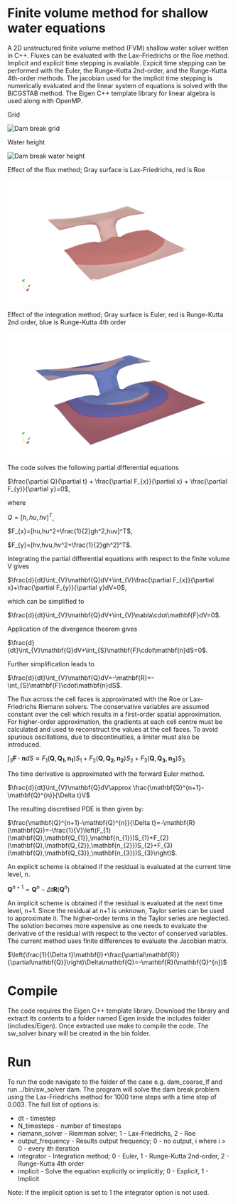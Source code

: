 # Finite volume method for shallow water equations

A 2D unstructured finite volume method (FVM) shallow water solver written in C++. Fluxes can be evaluated with the Lax–Friedrichs or the Roe method. Implicit and explicit time stepping is available. Expicit time stepping can be performed with the Euler, the Runge-Kutta 2nd-order, and the Runge-Kutta 4th-order methods. The jacobian used for the implicit time stepping is numerically evaluated and the linear system of equations is solved with the BiCGSTAB method. The Eigen C++ template library for linear algebra is used along with OpenMP. 

Grid

![Dam break grid](https://github.com/KBoychev/fvm_shallow_water/blob/master/dam_break_grid.png "Grid")

Water height

![Dam break water height](https://github.com/KBoychev/fvm_shallow_water/blob/master/dam_break.png "Water height")

Effect of the flux method; Gray surface is Lax-Friedrichs, red is Roe

![Dam break flux method](https://github.com/KBoychev/fvm_shallow_water/blob/master/dam_break_flux_methods.png "Flux method")

Effect of the integration method; Gray surface is Euler, red is Runge-Kutta 2nd order, blue is Runge-Kutta 4th order

![Dam break integration method](https://github.com/KBoychev/fvm_shallow_water/blob/master/dam_break_integration_methods.png "Integration method")

The code solves the following partial differential equations

$\frac{\partial Q}{\partial t} + \frac{\partial F_{x}}{\partial x} + \frac{\partial F_{y}}{\partial y}=0$,

where

$Q=[h,hu,hv]^T$,

$F_{x}=[hu,hu^2+\frac{1}{2}gh^2,huv]^T$,

$F_{y}=[hv,hvu,hv^2+\frac{1}{2}gh^2]^T$.

Integrating the partial differential equations with respect to the finite volume V gives

$\frac{d}{dt}\int_{V}\mathbf{Q}dV+\int_{V}\frac{\partial F_{x}}{\partial x}+\frac{\partial F_{y}}{\partial y}dV=0$,

which can be simplified to

$\frac{d}{dt}\int_{V}\mathbf{Q}dV+\int_{V}\nabla\cdot\mathbf{F}dV=0$.

Application of the divergence theorem gives

$\frac{d}{dt}\int_{V}\mathbf{Q}dV+\int_{S}\mathbf{F}\cdot\mathbf{n}dS=0$.

Further simplification leads to 

$\frac{d}{dt}\int_{V}\mathbf{Q}dV=-\mathbf{R}=-\int_{S}\mathbf{F}\cdot\mathbf{n}dS$.

The flux across the cell faces is approximated with the Roe or Lax-Friedrichs Riemann solvers. The conservative variables are assumed constant over the cell which results in a first-order spatial approximation. For higher-order approximation, the gradients at each cell centre must be calculated and used to reconstruct the values at the cell faces. To avoid spurious oscillations, due to discontinuities, a limiter must also be introduced.

$\int_{S}\mathbf{F}\cdot\mathbf{n}dS\approx F_{1}(\mathbf{Q},\mathbf{Q_{1}},\mathbf{n_{1}})S_{1}+F_{2}(\mathbf{Q},\mathbf{Q_{2}},\mathbf{n_{2}})S_{2}+F_{3}(\mathbf{Q},\mathbf{Q_{3}},\mathbf{n_{3}})S_{3}$

The time derivative is approximated with the forward Euler method. 

$\frac{d}{dt}\int_{V}\mathbf{Q}dV\approx \frac{\mathbf{Q}^{n+1}-\mathbf{Q}^{n}}{\Delta t}V$

The resulting discretised PDE is then given by:

$\frac{\mathbf{Q}^{n+1}-\mathbf{Q}^{n}}{\Delta t}=-\mathbf{R}(\mathbf{Q})=-\frac{1}{V}\left(F_{1}(\mathbf{Q},\mathbf{Q_{1}},\mathbf{n_{1}})S_{1}+F_{2}(\mathbf{Q},\mathbf{Q_{2}},\mathbf{n_{2}})S_{2}+F_{3}(\mathbf{Q},\mathbf{Q_{3}},\mathbf{n_{3}})S_{3}\right)$.

An explicit scheme is obtained if the residual is evaluated at the current time level, n.

$\mathbf{Q}^{n+1}=\mathbf{Q}^{n}-\Delta t \mathbf{R}(\mathbf{Q}^{n})$

An implicit scheme is obtained if the residual is evaluated at the next time level, n+1. Since the residual at n+1 is unknown, Taylor series can be used to approximate it. The higher-order terms in the Taylor series are neglected. The solution becomes more expensive as one needs to evaluate the derivative of the residual with respect to the vector of conserved variables. The current method uses finite differences to evaluate the Jacobian matrix. 

$\left(\frac{1}{\Delta t}\mathbf{I}+\frac{\partial\mathbf{R}}{\partial\mathbf{Q}}\right)\Delta\mathbf{Q}=-\mathbf{R}(\mathbf{Q}^{n})$

# Compile

The code requires the Eigen C++ template library. Download the library and extract its contents to a folder named Eigen inside the includes folder (includes/Eigen). Once extracted use make to compile the code. The sw_solver binary will be created in the bin folder. 

# Run

To run the code navigate to the folder of the case e.g. dam_coarse_lf and run ../bin/sw_solver dam. The program will solve the dam break problem using the Lax-Friedrichs method for 1000 time steps with a time step of 0.003. The full list of options is:

* dt - timestep
* N_timesteps - number of timesteps
* riemann_solver - Riemman solver; 1 - Lax-Friedrichs, 2 - Roe
* output_frequency - Results output frequency; 0 - no output, i where i > 0 - every ith iteration 
* integrator - Integration method; 0 - Euler, 1 - Runge-Kutta 2nd-order, 2 - Runge-Kutta 4th order
* implicit - Solve the equation explicitly or implicitly; 0 - Explicit, 1 - Implicit 

Note: If the implicit option is set to 1 the integrator option is not used. 
